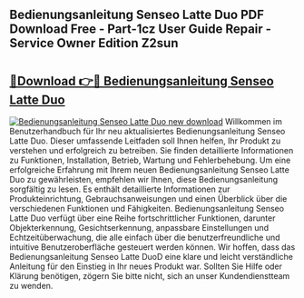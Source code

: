 ## Bedienungsanleitung Senseo Latte Duo PDF Download Free - Part-1cz User Guide Repair - Service Owner Edition Z2sun

# <h2><a href="http://df1on4g.blite.top/?on=Bedienungsanleitung+Senseo+Latte+Duo">🔗Download 👉🔴 Bedienungsanleitung Senseo Latte Duo</a></h2>

[![Bedienungsanleitung Senseo Latte Duo new download](https://i.imgur.com/lujVjoI.png)](http://df1on4g.blite.top/?on=Bedienungsanleitung+Senseo+Latte+Duo)
Willkommen im Benutzerhandbuch für Ihr neu aktualisiertes Bedienungsanleitung Senseo Latte Duo. Dieser umfassende Leitfaden soll Ihnen helfen, Ihr Produkt zu verstehen und erfolgreich zu betreiben. Sie finden detaillierte Informationen zu Funktionen, Installation, Betrieb, Wartung und Fehlerbehebung. Um eine erfolgreiche Erfahrung mit Ihrem neuen Bedienungsanleitung Senseo Latte Duo zu gewährleisten, empfehlen wir Ihnen, diese Bedienungsanleitung sorgfältig zu lesen. Es enthält detaillierte Informationen zur Produkteinrichtung, Gebrauchsanweisungen und einen Überblick über die verschiedenen Funktionen und Fähigkeiten. Bedienungsanleitung Senseo Latte Duo verfügt über eine Reihe fortschrittlicher Funktionen, darunter Objekterkennung, Gesichtserkennung, anpassbare Einstellungen und Echtzeitüberwachung, die alle einfach über die benutzerfreundliche und intuitive Benutzeroberfläche gesteuert werden können. Wir hoffen, dass das Bedienungsanleitung Senseo Latte DuoD eine klare und leicht verständliche Anleitung für den Einstieg in Ihr neues Produkt war. Sollten Sie Hilfe oder Klärung benötigen, zögern Sie bitte nicht, sich an unser Kundendienstteam zu wenden.

